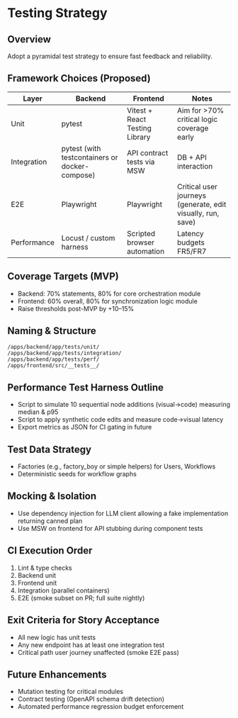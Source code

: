# Testing Strategy

## Overview
Adopt a pyramidal test strategy to ensure fast feedback and reliability.

## Framework Choices (Proposed)
| Layer | Backend | Frontend | Notes |
|-------|---------|----------|-------|
| Unit  | pytest  | Vitest + React Testing Library | Aim for >70% critical logic coverage early |
| Integration | pytest (with testcontainers or docker-compose) | API contract tests via MSW | DB + API interaction |
| E2E   | Playwright | Playwright | Critical user journeys (generate, edit visually, run, save) |
| Performance | Locust / custom harness | Scripted browser automation | Latency budgets FR5/FR7 |

## Coverage Targets (MVP)
- Backend: 70% statements, 80% for core orchestration module
- Frontend: 60% overall, 80% for synchronization logic module
- Raise thresholds post-MVP by +10–15%

## Naming & Structure
```
/apps/backend/app/tests/unit/
/apps/backend/app/tests/integration/
/apps/backend/app/tests/perf/
/apps/frontend/src/__tests__/
```

## Performance Test Harness Outline
- Script to simulate 10 sequential node additions (visual→code) measuring median & p95
- Script to apply synthetic code edits and measure code→visual latency
- Export metrics as JSON for CI gating in future

## Test Data Strategy
- Factories (e.g., factory_boy or simple helpers) for Users, Workflows
- Deterministic seeds for workflow graphs

## Mocking & Isolation
- Use dependency injection for LLM client allowing a fake implementation returning canned plan
- Use MSW on frontend for API stubbing during component tests

## CI Execution Order
1. Lint & type checks
2. Backend unit
3. Frontend unit
4. Integration (parallel containers)
5. E2E (smoke subset on PR; full suite nightly)

## Exit Criteria for Story Acceptance
- All new logic has unit tests
- Any new endpoint has at least one integration test
- Critical path user journey unaffected (smoke E2E pass)

## Future Enhancements
- Mutation testing for critical modules
- Contract testing (OpenAPI schema drift detection)
- Automated performance regression budget enforcement
